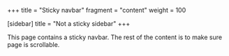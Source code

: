 +++
title = "Sticky navbar"
fragment = "content"
weight = 100

[sidebar]
  title = "Not a sticky sidebar"
+++

This page contains a sticky navbar. The rest of the content is to make sure page is scrollable.
